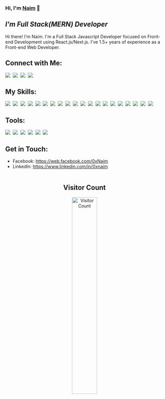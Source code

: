 ### **Hi, I'm [Naim][facebook]** :wave:
## ***I'm Full Stack(MERN) Developer***

<p>
Hi there! I'm Naim. I'm a Full Stack Javascript Developer focused on Front-end Development using React.js/Next.js. I've 1.5+ years of experience as a Front-end Web Developer.
</p>

## **Connect with Me:**
[<img src="https://img.shields.io/badge/Facebook-1877F2?style=for-the-badge&logo=facebook&logoColor=white" />][facebook]&nbsp;
[<img src="https://img.shields.io/badge/Instagram-E4405F?style=for-the-badge&logo=instagram&logoColor=white" />][instagram]&nbsp;
[<img src="https://img.shields.io/badge/LinkedIn-0077B5?style=for-the-badge&logo=linkedin&logoColor=white" />][linkedin]&nbsp;
[<img src="https://img.shields.io/badge/GitHub-100000?style=for-the-badge&logo=github&logoColor=white" />][github]&nbsp;


## **My Skills:**
<img src="https://img.shields.io/badge/html5%20-%23e34f26.svg?&style=for-the-badge&logo=html5&logoColor=white" />&nbsp;
<img src="https://img.shields.io/badge/css3%20-%231572B6.svg?&style=for-the-badge&logo=css3&logoColor=white" />&nbsp;
<img src="https://img.shields.io/badge/Sass-CC6699?style=for-the-badge&logo=sass&logoColor=white" />&nbsp;
<img src="https://img.shields.io/badge/Tailwind_CSS-38B2AC?style=for-the-badge&logo=tailwind-css&logoColor=white"/>&nbsp;
<img src="https://img.shields.io/badge/Bootstrap-563D7C?style=for-the-badge&logo=bootstrap&logoColor=white" />&nbsp;
<img src="https://img.shields.io/badge/javascript%20-%23F7DF1E.svg?&style=for-the-badge&logo=javascript&logoColor=white" />&nbsp;
<img src="https://img.shields.io/badge/jQuery-0769AD?style=for-the-badge&logo=jquery&logoColor=white" />&nbsp;
<img src="https://img.shields.io/badge/TypeScript-007ACC?style=for-the-badge&logo=typescript&logoColor=white" />&nbsp;
<img src="https://img.shields.io/badge/React-20232A?style=for-the-badge&logo=react&logoColor=61DAFB" />&nbsp;
<img src="https://img.shields.io/badge/Redux-593D88?style=for-the-badge&logo=redux&logoColor=white" />&nbsp;
<img src="https://img.shields.io/badge/Gatsby-663399?style=for-the-badge&logo=gatsby&logoColor=white" />&nbsp;
<img src="https://img.shields.io/badge/Firebase-0396de?style=for-the-badge&logo=firebase&logoColor=yellow" />&nbsp;
<img src="https://img.shields.io/badge/Next-20232A?style=for-the-badge&logo=next.js&logoColor=61DAFB" />&nbsp;
<img src="https://img.shields.io/badge/Material--UI-0081CB?style=for-the-badge&logo=material-ui&logoColor=white" />&nbsp;
<img src="https://img.shields.io/badge/GraphQL-20232A?style=for-the-badge&logo=graphql&logoColor=de33a6" />&nbsp;
<img src="https://img.shields.io/badge/C-00599C?style=for-the-badge&logo=C&logoColor=white" />&nbsp;
<img src="https://img.shields.io/badge/Python-336a99?style=for-the-badge&logo=python&logoColor=white" />&nbsp;
<img src="https://img.shields.io/badge/Node-43853D?style=for-the-badge&logo=node.js&logoColor=white" />&nbsp;
<img src="https://img.shields.io/badge/Express-43853D?style=for-the-badge&logo=express&logoColor=white" />&nbsp;
<img src="https://img.shields.io/badge/MongoDB-4EA94B?style=for-the-badge&logo=mongodb&logoColor=white" />&nbsp;
<br/>

## **Tools:**
<img src="https://img.shields.io/badge/Git-e94e31?style=for-the-badge&logo=git&logoColor=white" />&nbsp;
<img src="https://img.shields.io/badge/VS%20Code-016bbf?style=for-the-badge&logo=vscode&logoColor=yellow" />&nbsp;
<img src="https://img.shields.io/badge/Netlify-00C7B7?style=for-the-badge&logo=netlify&logoColor=white" />&nbsp;
<img src="https://img.shields.io/badge/Heroku-430098?style=for-the-badge&logo=heroku&logoColor=white" />&nbsp;
<img src="https://img.shields.io/badge/Webpack-1b74ba?style=for-the-badge&logo=webpack&logoColor=white" />&nbsp;
<img src="https://img.shields.io/badge/Babel-20232A?style=for-the-badge&logo=babel&logoColor=yellow" />&nbsp;
<br/>

## **Get in Touch:**
- Facebook: https://web.facebook.com/0xNaim
- LinkedIn: https://www.linkedin.com/in/0xnaim
<br/> <br/>


<h2 align="center">Visitor Count</h2>
<p align="center">
  <img align="center" alt="Visitor Count" width="40%" src="https://profile-counter.glitch.me/0xNaim/count.svg" />
</p>

[facebook]: https://web.facebook.com/0xNaim/ 'Facebook'
[instagram]: https://www.instagram.com/0xNaim/ "Instagram"
[linkedin]: https://www.linkedin.com/in/0xnaim/ 'LinkedIn'
[github]: https://github.com/0xNaim/ 'Github'
